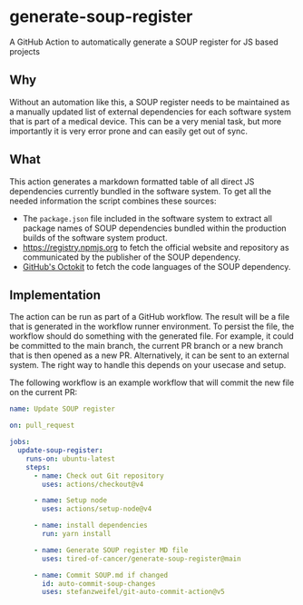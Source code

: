 # generate-soup-register

A GitHub Action to automatically generate a SOUP register for JS based projects

## Why

Without an automation like this, a SOUP register needs to be maintained as a manually updated list of external dependencies for each software system that is part of a medical device. This can be a very menial task, but more importantly it is very error prone and can easily get out of sync.

## What

This action generates a markdown formatted table of all direct JS dependencies currently bundled in the software system. To get all the needed information the script combines these sources:

- The `package.json` file included in the software system to extract all package names of SOUP dependencies bundled within the production builds of the software system product.
- https://registry.npmjs.org to fetch the official website and repository as communicated by the publisher of the SOUP dependency.
- [GitHub's Octokit](https://github.com/octokit/octokit.js) to fetch the code languages of the SOUP dependency.

## Implementation

The action can be run as part of a GitHub workflow. The result will be a file that is generated in the workflow runner environment. To persist the file, the workflow should do something with the generated file. For example, it could be committed to the main branch, the current PR branch or a new branch that is then opened as a new PR. Alternatively, it can be sent to an external system. The right way to handle this depends on your usecase and setup.

The following workflow is an example workflow that will commit the new file on the current PR:

```yml
name: Update SOUP register

on: pull_request

jobs:
  update-soup-register:
    runs-on: ubuntu-latest
    steps:
      - name: Check out Git repository
        uses: actions/checkout@v4

      - name: Setup node
        uses: actions/setup-node@v4

      - name: install dependencies
        run: yarn install

      - name: Generate SOUP register MD file
        uses: tired-of-cancer/generate-soup-register@main

      - name: Commit SOUP.md if changed
        id: auto-commit-soup-changes
        uses: stefanzweifel/git-auto-commit-action@v5
```
